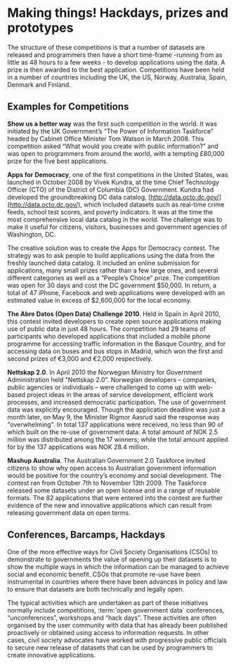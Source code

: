# Making things! Hackdays, prizes and prototypes

The structure of these competitions is that a number of datasets are released
and programmers then have a short time-frame -running from as little as 48
hours to a few weeks - to develop applications using the data. A prize is then
awarded to the best application. Competitions have been held in a number of
countries including the UK, the US, Norway, Australia, Spain, Denmark and
Finland.

## Examples for Competitions

**Show us a better way** was the first such competition in the world. It was
initiated by the UK Government’s “The Power of Information Taskforce” headed by
Cabinet Office Minister Tom Watson in March 2008.  This competition asked “What
would you create with public information?” and was open to programmers from
around the world, with a tempting £80,000 prize for the five best applications.

**Apps for Democracy**, one of the first competitions in the United States, was
launched in October 2008 by Vivek Kundra, at the time Chief Technology Officer
(CTO) of the District of Columbia (DC) Government.  Kundra had developed the
groundbreaking DC data catalog,
[http://data.octo.dc.gov/](http://data.octo.dc.gov/), which included datasets
such as real-time crime feeds, school test scores, and poverty indicators. It
was at the time the most comprehensive local data catalog in the world. The
challenge was to make it useful for citizens, visitors, businesses and
government agencies of Washington, DC.

The creative solution was to create the Apps for Democracy contest. The
strategy was to ask people to build applications using the data from the
freshly launched data catalog. It included an online submission for
applications, many small prizes rather than a few large ones, and several
different categories as well as a “People’s Choice” prize. The competition was
open for 30 days and cost the DC government $50,000. In return, a total of 47
iPhone, Facebook and web applications were developed with an estimated value in
excess of $2,600,000 for the local economy.

**The Abre Datos (Open Data) Challenge 2010**. Held in Spain in April 2010,
this contest invited developers to create open source applications making use
of public data in just 48 hours. The competition had 29 teams of participants
who developed applications that included a mobile phone programme for accessing
traffic information in the Basque Country, and for accessing data on buses and
bus stops in Madrid, which won the first and second prizes of €3,000 and €2,000
respectively.

**Nettskap 2.0**. In April 2010 the Norwegian Ministry for Government
Administration held "Nettskap 2.0". Norwegian developers – companies, public
agencies or individuals – were challenged to come up with web-based project
ideas in the areas of service development, efficient work processes, and
increased democratic participation. The use of government data was explicitly
encouraged. Though the application deadline was just a month later, on May 9,
the Minister Rigmor Aasrud said the response was "overwhelming". In total 137
applications were received, no less than 90 of which built on the re-use of
government data. A total amount of NOK 2.5 million was distributed among the 17
winners; while the total amount applied for by the 137 applications was NOK
28.4 million.

**Mashup Australia**. The Australian Government 2.0 Taskforce invited citizens
to show why open access to Australian government information would be positive
for the country’s economy and social development. The contest ran from October
  7th to November 13th 2009. The Taskforce released some datasets under an open
  license and in a range of reusable formats. The 82 applications that were
  entered into the contest are further evidence of the new and innovative
  applications which can result from releasing government data on open terms.

## Conferences, Barcamps, Hackdays

One of the more effective ways for Civil Society Organisations (CSOs) to
demonstrate to governments the value of opening up their datasets is to show
the multiple ways in which the information can be managed to achieve social and
economic benefit. CSOs that promote re-use have been instrumental in countries
where there have been advances in policy and law to ensure that datasets are
both technically and legally open.

The typical activities which are undertaken as part of these initiatives
normally include competitions, :term:\`open government data\` conferences,
“unconferences”, workshops and “hack days”. These activities are often
organised by the user community with data that has already been published
proactively or obtained using access to information requests. In other cases,
civil society advocates have worked with progressive public officials to secure
new release of datasets that can be used by programmers to create innovative
applications.

